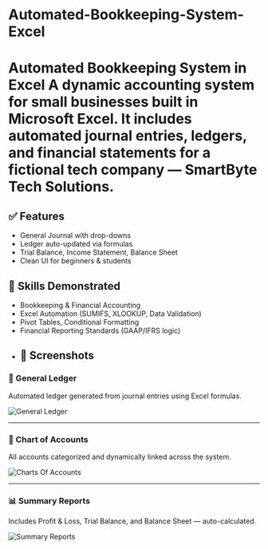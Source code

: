 # Automated-Bookkeeping-System-Excel
# Automated Bookkeeping System in Excel A dynamic accounting system for small businesses built in Microsoft Excel. It includes automated journal entries, ledgers, and financial statements for a fictional tech company — SmartByte Tech Solutions.
## ✅ Features
- General Journal with drop-downs
- Ledger auto-updated via formulas
- Trial Balance, Income Statement, Balance Sheet
- Clean UI for beginners & students
## 🧠 Skills Demonstrated
- Bookkeeping & Financial Accounting
- Excel Automation (SUMIFS, XLOOKUP, Data Validation)
- Pivot Tables, Conditional Formatting
- Financial Reporting Standards (GAAP/IFRS logic)
- ## 📸 Screenshots

### 📗 General Ledger  
Automated ledger generated from journal entries using Excel formulas.

![General Ledger](assets/ledger.Png)

---

### 🧮 Chart of Accounts  
All accounts categorized and dynamically linked across the system.

![Charts Of Accounts](assets/charts_Of_accounts.png)

---

### 📊 Summary Reports  
Includes Profit & Loss, Trial Balance, and Balance Sheet — auto-calculated.

![Summary Reports](assets/Summary_reports.png)



